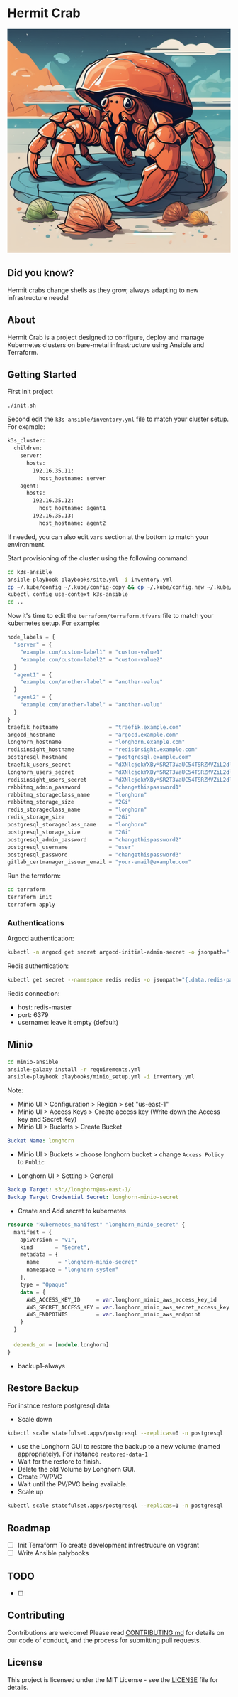 # Hermit Crab

![Hermit Crab](.images/hermit-crab.png)

## Did you know?

Hermit crabs change shells as they grow, always adapting to new infrastructure needs!

## About

Hermit Crab is a project designed to configure, deploy and manage Kubernetes clusters on bare-metal infrastructure using Ansible and Terraform.

## Getting Started

First Init project

```bash
./init.sh
```

Second edit the `k3s-ansible/inventory.yml` file to match your cluster setup. For example:

```bash
k3s_cluster:
  children:
    server:
      hosts:
        192.16.35.11:
          host_hostname: server
    agent:
      hosts:
        192.16.35.12:
          host_hostname: agent1
        192.16.35.13:
          host_hostname: agent2
```

If needed, you can also edit `vars` section at the bottom to match your environment.

Start provisioning of the cluster using the following command:

```bash
cd k3s-ansible
ansible-playbook playbooks/site.yml -i inventory.yml
cp ~/.kube/config ~/.kube/config-copy && cp ~/.kube/config.new ~/.kube/config
kubectl config use-context k3s-ansible
cd ..
```

Now it's time to edit the `terraform/terraform.tfvars` file to match your kubernetes setup. For example:

```tf
node_labels = {
  "server" = {
    "example.com/custom-label1" = "custom-value1"
    "example.com/custom-label2" = "custom-value2"
  }
  "agent1" = {
    "example.com/another-label" = "another-value"
  }
  "agent2" = {
    "example.com/another-label" = "another-value"
  }
}
traefik_hostname                = "traefik.example.com"
argocd_hostname                 = "argocd.example.com"
longhorn_hostname               = "longhorn.example.com"
redisinsight_hostname           = "redisinsight.example.com"
postgresql_hostname             = "postgresql.example.com"
traefik_users_secret            = "dXNlcjokYXByMSR2T3VaUC54TSRZMVZiL2dlQUNPTEl0bWNodWxHd0YxCgo="
longhorn_users_secret           = "dXNlcjokYXByMSR2T3VaUC54TSRZMVZiL2dlQUNPTEl0bWNodWxHd0YxCgo="
redisinsight_users_secret       = "dXNlcjokYXByMSR2T3VaUC54TSRZMVZiL2dlQUNPTEl0bWNodWxHd0YxCgo="
rabbitmq_admin_password         = "changethispassword1"
rabbitmq_storageclass_name      = "longhorn"
rabbitmq_storage_size           = "2Gi"
redis_storageclass_name         = "longhorn"
redis_storage_size              = "2Gi"
postgresql_storageclass_name    = "longhorn"
postgresql_storage_size         = "2Gi"
postgresql_admin_password       = "changethispassword2"
postgresql_username             = "user"
postgresql_password             = "changethispassword3"
gitlab_certmanager_issuer_email = "your-email@example.com"
```

Run the terraform:

```bash
cd terraform
terraform init
terraform apply
```

### Authentications

Argocd authentication:

```bash
kubectl -n argocd get secret argocd-initial-admin-secret -o jsonpath="{.data.password}" | base64 -d
```

Redis authentication:

```bash
kubectl get secret --namespace redis redis -o jsonpath="{.data.redis-password}" | base64 -d
```

Redis connection:

- host: redis-master
- port: 6379
- username: leave it empty (default)

## Minio

```bash
cd minio-ansible
ansible-galaxy install -r requirements.yml
ansible-playbook playbooks/minio_setup.yml -i inventory.yml
```

Note:

- Minio UI > Configuration > Region > set "us-east-1"
- Minio UI > Access Keys > Create access key (Write down the Access key and Secret Key)
- Minio UI > Buckets > Create Bucket

```yaml
Bucket Name: longhorn
```

- Minio UI > Buckets > choose longhorn bucket > change `Access Policy` to `Public`

- Longhorn UI > Setting > General

```yaml
Backup Target: s3://longhorn@us-east-1/
Backup Target Credential Secret: longhorn-minio-secret
```

- Create and Add secret to kubernetes

```tf
resource "kubernetes_manifest" "longhorn_minio_secret" {
  manifest = {
    apiVersion = "v1",
    kind       = "Secret",
    metadata = {
      name      = "longhorn-minio-secret"
      namespace = "longhorn-system"
    },
    type = "Opaque"
    data = {
      AWS_ACCESS_KEY_ID     = var.longhorn_minio_aws_access_key_id
      AWS_SECRET_ACCESS_KEY = var.longhorn_minio_aws_secret_access_key
      AWS_ENDPOINTS         = var.longhorn_minio_aws_endpoint
    }
  }

  depends_on = [module.longhorn]
}
```

- backup1-always

## Restore Backup

For instnce restore postgresql data

- Scale down

```bash
kubectl scale statefulset.apps/postgresql --replicas=0 -n postgresql
```

- use the Longhorn GUI to restore the backup to a new volume (named appropriately). For instance `restored-data-1`
- Wait for the restore to finish.
- Delete the old Volume by Longhorn GUI.
- Create PV/PVC
- Wait until the PV/PVC being available.
- Scale up

```bash
kubectl scale statefulset.apps/postgresql --replicas=1 -n postgresql
```

## Roadmap

- [ ] Init Terraform To create development infrestrucure on vagrant
- [ ] Write Ansible palybooks

## TODO

- [ ]

## Contributing

Contributions are welcome! Please read [CONTRIBUTING.md](CONTRIBUTING.md) for details on our code of conduct, and the process for submitting pull requests.

## License

This project is licensed under the MIT License - see the [LICENSE](LICENSE) file for details.
